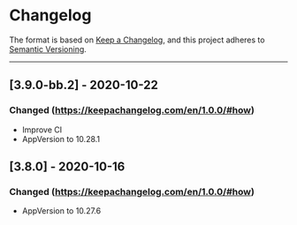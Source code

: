 # Changelog

The format is based on [Keep a Changelog](https://keepachangelog.com/en/1.0.0/), and this project adheres to [Semantic Versioning](https://semver.org/spec/v2.0.0.html).

---

## [3.9.0-bb.2] - 2020-10-22
### Changed (https://keepachangelog.com/en/1.0.0/#how)
- Improve CI
- AppVersion to 10.28.1

## [3.8.0] - 2020-10-16
### Changed (https://keepachangelog.com/en/1.0.0/#how)
- AppVersion to 10.27.6
